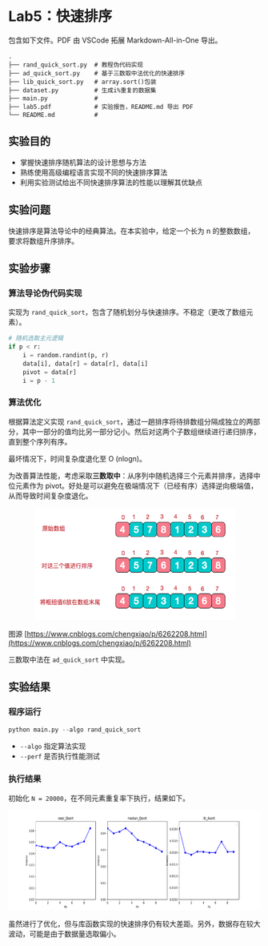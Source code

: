 # Lab5：快速排序

包含如下文件。PDF 由 VSCode 拓展 Markdown-All-in-One 导出。

```
.
├── rand_quick_sort.py  # 教程伪代码实现
├── ad_quick_sort.py    # 基于三数取中法优化的快速排序
├── lib_quick_sort.py   # array.sort()包装
├── dataset.py          # 生成i%重复的数据集
├── main.py             # 
├── lab5.pdf            # 实验报告，README.md 导出 PDF
└── README.md           # 
```

## 实验目的

- 掌握快速排序随机算法的设计思想与方法
- 熟练使用高级编程语言实现不同的快速排序算法
- 利用实验测试给出不同快速排序算法的性能以理解其优缺点

## 实验问题

快速排序是算法导论中的经典算法。在本实验中，给定一个长为 n 的整数数组，要求将数组升序排序。

## 实验步骤

### 算法导论伪代码实现

实现为 `rand_quick_sort`，包含了随机划分与快速排序。不稳定（更改了数组元素）。

```python
# 随机选取主元逻辑
if p < r:
    i = random.randint(p, r)
    data[i], data[r] = data[r], data[i]
    pivot = data[r]
    i = p - 1
```

### 算法优化

根据算法定义实现 `rand_quick_sort`，通过一趟排序将待排数组分隔成独立的两部分，其中一部分的值均比另一部分记小。然后对这两个子数组继续进行递归排序，直到整个序列有序。

最坏情况下，时间复杂度退化至 O (nlogn)。

为改善算法性能，考虑采取**三数取中**：从序列中随机选择三个元素并排序，选择中位元素作为 pivot。好处是可以避免在极端情况下（已经有序）选择逆向极端值，从而导致时间复杂度退化。

<div align="center">
  <img src="imgpasted/1683372219715.png" width="400" height="225" />
</div>

图源 [https://www.cnblogs.com/chengxiao/p/6262208.html](https://www.cnblogs.com/chengxiao/p/6262208.html)

三数取中法在 `ad_quick_sort` 中实现。

## 实验结果

### 程序运行

```python
python main.py --algo rand_quick_sort
```

- `--algo` 指定算法实现
- `--perf` 是否执行性能测试

### 执行结果

初始化 `N = 20000`，在不同元素重复率下执行，结果如下。

<div align="center">
  <img src="imgpasted/1683372536275.png" width="750" height="200" />
</div>

虽然进行了优化，但与库函数实现的快速排序仍有较大差距。另外，数据存在较大波动，可能是由于数据量选取偏小。
